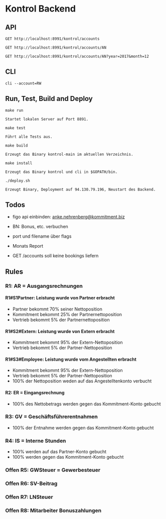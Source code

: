 # Kontrol Backend

## API

```
GET http://localhost:8991/kontrol/accounts

GET http://localhost:8991/kontrol/accounts/AN

GET http://localhost:8991/kontrol/accounts/AN?year=2017&month=12
```

## CLI

```
cli --account=RW
```

## Run, Test, Build and Deploy

```
make run

Startet lokalen Server auf Port 8891.
```

```
make test

Führt alle Tests aus.
```

```
make build

Erzeugt das Binary kontrol-main im aktuellen Verzeichnis.
```

```
make install

Erzeugt das Binary kontrol und cli in $GOPATH/bin.
```

```
./deploy.sh 

Erzeugt Binary, Deployment auf 94.130.79.196, Neustart des Backend.
```
    
## Todos
- figo api einbinden: anke.nehrenberg@kommitment.biz
- BN: Bonus, etc. verbuchen

- port und filename über flags
- Monats Report
- GET /accounts soll keine bookings liefern

## Rules

### R1: AR = Ausgangsrechnungen

#### R1#S1Partner: Leistung wurde von Partner erbracht
- Partner bekommt 70% seiner Nettoposition
- Kommitment bekommt 25% der Partnernettoposition
- Vertrieb bekommt 5% der Partnernettoposition

#### R1#S2#Extern: Leistung wurde von Extern erbracht
- Kommitment bekommt 95% der Extern-Nettoposition
- Vertrieb bekommt 5% der Partner-Nettoposition

#### R1#S3#Employee: Leistung wurde vom Angestellten erbracht
- Kommitment bekommt 95% der Extern-Nettoposition
- Vertrieb bekommt 5% der Partner-Nettoposition
- 100% der Nettoposition weden auf das Angestelltenkonto verbucht

#### R2: ER = Eingangsrechnung
- 100% des Nettobetrags werden gegen das Kommitment-Konto gebucht

### R3: GV = Geschäftsführerentnahmen
- 100% der Entnahme werden gegen das Kommitment-Konto gebucht

### R4: IS = Interne Stunden
- 100% werden auf das Partner-Konto gebucht
- 100% werden gegen das Kommitment-Konto gebucht

### Offen R5: GWSteuer = Gewerbesteuer

### Offen R6: SV-Beitrag

### Offen R7: LNSteuer

### Offen R8: Mitarbeiter Bonuszahlungen